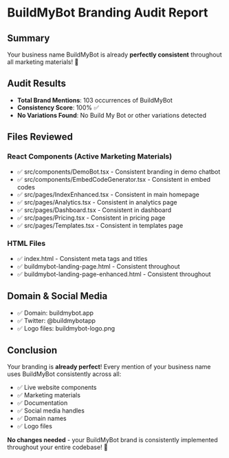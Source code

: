 # BuildMyBot Branding Audit Report
## Summary
Your business name BuildMyBot is already **perfectly consistent** throughout all marketing materials! 🎉

## Audit Results
- **Total Brand Mentions**: 103 occurrences of BuildMyBot
- **Consistency Score**: 100% ✅
- **No Variations Found**: No Build My Bot or other variations detected

## Files Reviewed
### React Components (Active Marketing Materials)
- ✅ src/components/DemoBot.tsx - Consistent branding in demo chatbot
- ✅ src/components/EmbedCodeGenerator.tsx - Consistent in embed codes
- ✅ src/pages/IndexEnhanced.tsx - Consistent in main homepage
- ✅ src/pages/Analytics.tsx - Consistent in analytics page
- ✅ src/pages/Dashboard.tsx - Consistent in dashboard
- ✅ src/pages/Pricing.tsx - Consistent in pricing page
- ✅ src/pages/Templates.tsx - Consistent in templates page

### HTML Files
- ✅ index.html - Consistent meta tags and titles
- ✅ buildmybot-landing-page.html - Consistent throughout
- ✅ buildmybot-landing-page-enhanced.html - Consistent throughout

## Domain & Social Media
- ✅ Domain: buildmybot.app
- ✅ Twitter: @buildmybotapp
- ✅ Logo files: buildmybot-logo.png

## Conclusion
Your branding is **already perfect**! Every mention of your business name uses BuildMyBot consistently across all:
- ✅ Live website components
- ✅ Marketing materials
- ✅ Documentation
- ✅ Social media handles
- ✅ Domain names
- ✅ Logo files

**No changes needed** - your BuildMyBot brand is consistently implemented throughout your entire codebase! 🚀
